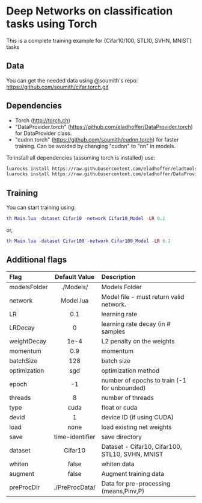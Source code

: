 Deep Networks on classification tasks using Torch
=================================================
This is a complete training example for {Cifar10/100, STL10, SVHN, MNIST} tasks

## Data
You can get the needed data using @soumith's repo: https://github.com/soumith/cifar.torch.git

## Dependencies
* Torch (http://torch.ch)
* "DataProvider.torch" (https://github.com/eladhoffer/DataProvider.torch) for DataProvider class.
* "cudnn.torch" (https://github.com/soumith/cudnn.torch) for faster training. Can be avoided by changing "cudnn" to "nn" in models.

To install all dependencies (assuming torch is installed) use:
```bash
luarocks install https://raw.githubusercontent.com/eladhoffer/eladtools/master/eladtools-scm-1.rockspec
luarocks install https://raw.githubusercontent.com/eladhoffer/DataProvider.torch/master/dataprovider-scm-1.rockspec
```

## Training
You can start training using:
```lua
th Main.lua -dataset Cifar10 -network Cifar10_Model -LR 0.1
```
or,
```lua
th Main.lua -dataset Cifar100 -network Cifar100_Model -LR 0.1
```

## Additional flags
|Flag             | Default Value        |Description
|:----------------|:--------------------:|:----------------------------------------------
|modelsFolder     |  ./Models/           | Models Folder
|network          |  Model.lua           | Model file - must return valid network.
|LR               |  0.1                 | learning rate
|LRDecay          |  0                   | learning rate decay (in # samples
|weightDecay      |  1e-4                | L2 penalty on the weights
|momentum         |  0.9                 | momentum
|batchSize        |  128                 | batch size
|optimization     |  sgd                 | optimization method
|epoch            |  -1                  | number of epochs to train (-1 for unbounded)
|threads          |  8                   | number of threads
|type             |  cuda                | float or cuda
|devid            |  1                   | device ID (if using CUDA)
|load             |  none                |  load existing net weights
|save             |  time-identifier     | save directory
|dataset          |  Cifar10             | Dataset - Cifar10, Cifar100, STL10, SVHN, MNIST
|whiten           |  false               | whiten data
|augment          |  false               | Augment training data
|preProcDir       |  ./PreProcData/      | Data for pre-processing (means,Pinv,P)
